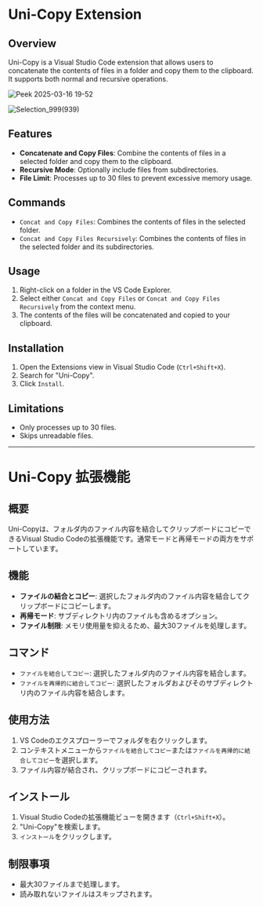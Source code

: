 # Uni-Copy Extension

## Overview

Uni-Copy is a Visual Studio Code extension that allows users to concatenate the contents of files in a folder and copy them to the clipboard. It supports both normal and recursive operations.

![Peek 2025-03-16 19-52](https://github.com/user-attachments/assets/c4740ab8-2b94-48ec-8d19-866a0b9a3ca4)

![Selection_999(939)](https://github.com/user-attachments/assets/ca258429-c68c-463f-8888-7c59f1b2e56f)

## Features

- **Concatenate and Copy Files**: Combine the contents of files in a selected folder and copy them to the clipboard.
- **Recursive Mode**: Optionally include files from subdirectories.
- **File Limit**: Processes up to 30 files to prevent excessive memory usage.

## Commands

- `Concat and Copy Files`: Combines the contents of files in the selected folder.
- `Concat and Copy Files Recursively`: Combines the contents of files in the selected folder and its subdirectories.

## Usage

1. Right-click on a folder in the VS Code Explorer.
2. Select either `Concat and Copy Files` or `Concat and Copy Files Recursively` from the context menu.
3. The contents of the files will be concatenated and copied to your clipboard.

## Installation

1. Open the Extensions view in Visual Studio Code (`Ctrl+Shift+X`).
2. Search for "Uni-Copy".
3. Click `Install`.

## Limitations

- Only processes up to 30 files.
- Skips unreadable files.

---

# Uni-Copy 拡張機能

## 概要

Uni-Copyは、フォルダ内のファイル内容を結合してクリップボードにコピーできるVisual Studio Codeの拡張機能です。通常モードと再帰モードの両方をサポートしています。

## 機能

- **ファイルの結合とコピー**: 選択したフォルダ内のファイル内容を結合してクリップボードにコピーします。
- **再帰モード**: サブディレクトリ内のファイルも含めるオプション。
- **ファイル制限**: メモリ使用量を抑えるため、最大30ファイルを処理します。

## コマンド

- `ファイルを結合してコピー`: 選択したフォルダ内のファイル内容を結合します。
- `ファイルを再帰的に結合してコピー`: 選択したフォルダおよびそのサブディレクトリ内のファイル内容を結合します。

## 使用方法

1. VS Codeのエクスプローラーでフォルダを右クリックします。
2. コンテキストメニューから`ファイルを結合してコピー`または`ファイルを再帰的に結合してコピー`を選択します。
3. ファイル内容が結合され、クリップボードにコピーされます。

## インストール

1. Visual Studio Codeの拡張機能ビューを開きます（`Ctrl+Shift+X`）。
2. "Uni-Copy"を検索します。
3. `インストール`をクリックします。

## 制限事項

- 最大30ファイルまで処理します。
- 読み取れないファイルはスキップされます。
